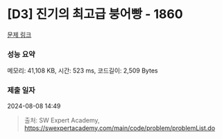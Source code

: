 # [D3] 진기의 최고급 붕어빵 - 1860 

[문제 링크](https://swexpertacademy.com/main/code/problem/problemDetail.do?contestProbId=AV5LsaaqDzYDFAXc) 

### 성능 요약

메모리: 41,108 KB, 시간: 523 ms, 코드길이: 2,509 Bytes

### 제출 일자

2024-08-08 14:49



> 출처: SW Expert Academy, https://swexpertacademy.com/main/code/problem/problemList.do